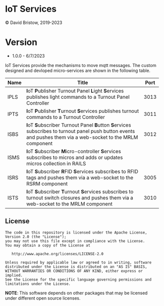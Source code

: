 # IoT Services
&copy; David Bristow, 2019-2023

# Version
* 1.0.0 - 6/7/2023
 
IoT Services provide the mechanisms to move mqtt messages. The custom designed and devloped micro-services are shown in the following table.

|Name |Title                                  |Port |
|-----|----------------------------------------------------------|-----|
|IPLS|**I**oT **P**ublisher Turnout Panel **L**ight **S**ervices publishes light commands to a Turnout Panel Controller|3013|
|IPTS|**I**oT **P**ublisher **T**urnout **S**ervices publishes turnout commands to a Turnout Controller|3011|
|ISBS|**I**oT **S**ubscriber Turnout Panel **B**utton **S**ervices subscribes to turnout panel push button events and pushes them via a web-socket to the MRLM component|3012|
|ISMS|**I**oT **S**ubscriber **M**icro-controller **S**ervices subscribes to micros and adds or updates micros collection in RAILS||2.1.7|
|ISRS|**I**oT **S**ubscriber **R**FID **S**ervices subscribes to RFID tags and pushes them via a web-socket to the RSRM component|3005|
|ISTS|**I**oT **S**ubscriber **T**urnout **S**ervices subscribes to turnout switch closures and pushes them via a web-socket to the MRLM component|3010|

## License

    The code in this repository is licensed under the Apache License, Version 2.0 (the "License");
    you may not use this file except in compliance with the License.
    You may obtain a copy of the License at

       http://www.apache.org/licenses/LICENSE-2.0

    Unless required by applicable law or agreed to in writing, software
    distributed under the License is distributed on an "AS IS" BASIS,
    WITHOUT WARRANTIES OR CONDITIONS OF ANY KIND, either express or implied.
    See the License for the specific language governing permissions and
    limitations under the License.

**NOTE**: This software depends on other packages that may be licensed under different open source licenses.
